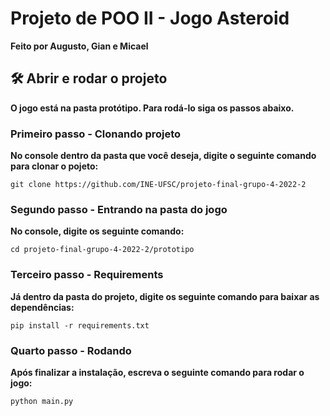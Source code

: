 # Projeto de POO II - Jogo Asteroid
**Feito por Augusto, Gian e Micael**
###

## 🛠️ Abrir e rodar o projeto
**O jogo está na pasta protótipo. Para rodá-lo siga os passos abaixo.**

### Primeiro passo - Clonando projeto
**No console dentro da pasta que você deseja, digite o seguinte comando para clonar o pojeto:**
```
git clone https://github.com/INE-UFSC/projeto-final-grupo-4-2022-2
```

### Segundo passo - Entrando na pasta do jogo
**No console, digite os seguinte comando:**
```
cd projeto-final-grupo-4-2022-2/prototipo
```

### Terceiro passo - Requirements
**Já dentro da pasta do projeto, digite os seguinte comando para baixar as dependências:**
```
pip install -r requirements.txt
```

### Quarto passo - Rodando
**Após finalizar a instalação, escreva o seguinte comando para rodar o jogo:**
```
python main.py
```